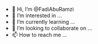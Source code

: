 - 👋 Hi, I’m @FadiAbuRamzi
- 👀 I’m interested in ...
- 🌱 I’m currently learning ...
- 💞️ I’m looking to collaborate on ...
- 📫 How to reach me ...

<!---
FadiAbuRamzi/FadiAbuRamzi is a ✨ special ✨ repository because its `README.md` (this file) appears on your GitHub profile.
You can click the Preview link to take a look at your changes.
--->
